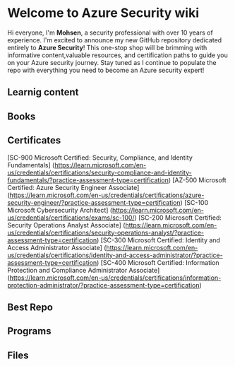 # Welcome to Azure Security wiki

Hi everyone, I'm **Mohsen**, a security professional with over 10 years of experience. I'm excited to announce my new GitHub repository dedicated entirely to **Azure Security**! This one-stop shop will be brimming with informative content,valuable resources, and certification paths to guide you on your Azure security journey. Stay tuned as I continue to populate the repo with everything you need to become an Azure security expert!



## Learnig content


## Books


## Certificates

[SC-900 Microsoft Certified: Security, Compliance, and Identity Fundamentals] (https://learn.microsoft.com/en-us/credentials/certifications/security-compliance-and-identity-fundamentals/?practice-assessment-type=certification)
[AZ-500 Microsoft Certified: Azure Security Engineer Associate] (https://learn.microsoft.com/en-us/credentials/certifications/azure-security-engineer/?practice-assessment-type=certification)
[SC-100 Microsoft Cybersecurity Architect] (https://learn.microsoft.com/en-us/credentials/certifications/exams/sc-100/)
[SC-200 Microsoft Certified: Security Operations Analyst Associate] (https://learn.microsoft.com/en-us/credentials/certifications/security-operations-analyst/?practice-assessment-type=certification)
[SC-300 Microsoft Certified: Identity and Access Administrator Associate] (https://learn.microsoft.com/en-us/credentials/certifications/identity-and-access-administrator/?practice-assessment-type=certification)
[SC-400 Microsoft Certified: Information Protection and Compliance Administrator Associate] (https://learn.microsoft.com/en-us/credentials/certifications/information-protection-administrator/?practice-assessment-type=certification)

## Best Repo


## Programs


## Files

